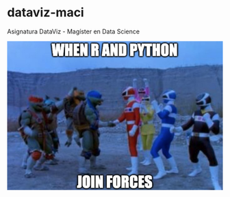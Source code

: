 # dataviz-maci
Asignatura DataViz - Magíster en Data Science


![Texto alternativo](images/r_python.png)

